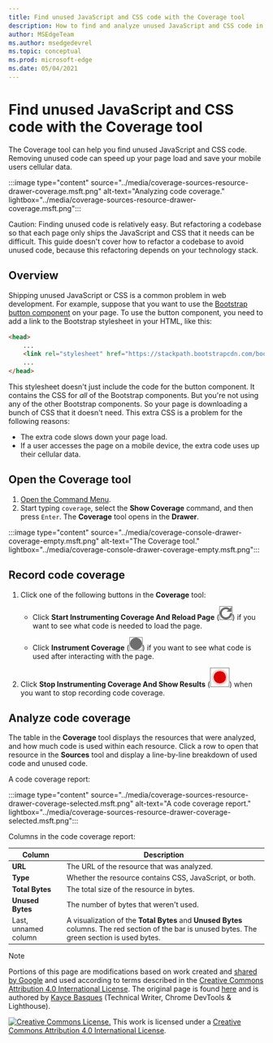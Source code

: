```yaml
---
title: Find unused JavaScript and CSS code with the Coverage tool
description: How to find and analyze unused JavaScript and CSS code in Microsoft Edge DevTools.
author: MSEdgeTeam
ms.author: msedgedevrel
ms.topic: conceptual
ms.prod: microsoft-edge
ms.date: 05/04/2021
---
```

<!-- Copyright Kayce Basques

   Licensed under the Apache License, Version 2.0 (the "License");
   you may not use this file except in compliance with the License.
   You may obtain a copy of the License at

       https://www.apache.org/licenses/LICENSE-2.0

   Unless required by applicable law or agreed to in writing, software
   distributed under the License is distributed on an "AS IS" BASIS,
   WITHOUT WARRANTIES OR CONDITIONS OF ANY KIND, either express or implied.
   See the License for the specific language governing permissions and
   limitations under the License.  -->
# Find unused JavaScript and CSS code with the Coverage tool

The Coverage tool can help you find unused JavaScript and CSS code.  Removing unused code can speed up your page load and save your mobile users cellular data.

:::image type="content" source="../media/coverage-sources-resource-drawer-coverage.msft.png" alt-text="Analyzing code coverage." lightbox="../media/coverage-sources-resource-drawer-coverage.msft.png":::

Caution: Finding unused code is relatively easy.  But refactoring a codebase so that each page only ships the JavaScript and CSS that it needs can be difficult.  This guide doesn't cover how to refactor a codebase to avoid unused code, because this refactoring depends on your technology stack.


<!-- ====================================================================== -->
## Overview

Shipping unused JavaScript or CSS is a common problem in web development.  For example, suppose that you want to use the [Bootstrap button component](https://getbootstrap.com/docs/4.3/components/buttons) on your page.  To use the button component, you need to add a link to the Bootstrap stylesheet in your HTML, like this:

```html
<head>
    ...
    <link rel="stylesheet" href="https://stackpath.bootstrapcdn.com/bootstrap/4.3.1/css/bootstrap.min.css" integrity="sha384-ggOyR0iXCbMQv3Xipma34MD+dH/1fQ784/j6cY/iJTQUOhcWr7x9JvoRxT2MZw1T" crossorigin="anonymous">
    ...
</head>
```

This stylesheet doesn't just include the code for the button component.  It contains the CSS for _all_ of the Bootstrap components.  But you're not using any of the other Bootstrap components.  So your page is downloading a bunch of CSS that it doesn't need.  This extra CSS is a problem for the following reasons:

*   The extra code slows down your page load.  <!-- See [Render-Blocking CSS](/web/fundamentals/performance/critical-rendering-path/render-blocking-css). -->
*   If a user accesses the page on a mobile device, the extra code uses up their cellular data.


<!-- ====================================================================== -->
## Open the Coverage tool

1.  [Open the Command Menu](../command-menu/index.md).
1.  Start typing `coverage`, select the **Show Coverage** command, and then press `Enter`.  The **Coverage** tool opens in the **Drawer**.

:::image type="content" source="../media/coverage-console-drawer-coverage-empty.msft.png" alt-text="The Coverage tool." lightbox="../media/coverage-console-drawer-coverage-empty.msft.png":::


<!-- ====================================================================== -->
## Record code coverage

1.  Click one of the following buttons in the **Coverage** tool:

    *  Click **Start Instrumenting Coverage And Reload Page** (![Start Instrumenting Coverage And Reload Page.](../media/reload-icon.msft.png))<!--todo: check UI string--> if you want to see what code is needed to load the page.

    *  Click **Instrument Coverage** (![Instrument Coverage](../media/record-icon.msft.png)) if you want to see what code is used after interacting with the page.

1.  Click **Stop Instrumenting Coverage And Show Results** (![Stop Instrumenting Coverage And Show Results](../media/stop-icon.msft.png))<!--todo: check UI string--> when you want to stop recording code coverage.


<!-- ====================================================================== -->
## Analyze code coverage

The table in the **Coverage** tool displays the resources that were analyzed, and how much code is used within each resource.  Click a row to open that resource in the **Sources** tool and display a line-by-line breakdown of used code and unused code.

A code coverage report:

:::image type="content" source="../media/coverage-sources-resource-drawer-coverage-selected.msft.png" alt-text="A code coverage report." lightbox="../media/coverage-sources-resource-drawer-coverage-selected.msft.png":::

Columns in the code coverage report:

| Column | Description |
| --- | --- |
| **URL** | The URL of the resource that was analyzed. |
| **Type** | Whether the resource contains CSS, JavaScript, or both. |
| **Total Bytes** | The total size of the resource in bytes. |
| **Unused Bytes** | The number of bytes that weren't used. |
| Last, unnamed column | A visualization of the **Total Bytes** and **Unused Bytes** columns.  The red section of the bar is unused bytes.  The green section is used bytes. |


<!-- ====================================================================== -->
> [!NOTE]
> Portions of this page are modifications based on work created and [shared by Google](https://developers.google.com/terms/site-policies) and used according to terms described in the [Creative Commons Attribution 4.0 International License](https://creativecommons.org/licenses/by/4.0).
> The original page is found [here](https://developers.google.com/web/tools/chrome-devtools/coverage/index) and is authored by [Kayce Basques](https://developers.google.com/web/resources/contributors#kayce-basques) (Technical Writer, Chrome DevTools \& Lighthouse).

[![Creative Commons License.](https://i.creativecommons.org/l/by/4.0/88x31.png)](https://creativecommons.org/licenses/by/4.0)
This work is licensed under a [Creative Commons Attribution 4.0 International License](https://creativecommons.org/licenses/by/4.0).
